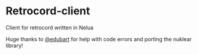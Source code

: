 # Retrocord-client
Client for retrocord written in Nelua

Huge thanks to [@edubart](https://github.com/edubart/) for help with code errors and porting the nuklear library!
